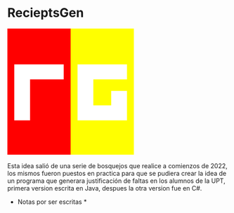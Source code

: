 # RecieptsGen

![Logo](https://github.com/EViasValdez/2722-Estancia-II-RecieptsGen/blob/main/RecieptsGen/src/imagenes/logonuevo288.png)
<!----Notas---->
Esta idea salió de una serie de bosquejos que realice a comienzos de 2022, los mismos fueron puestos en practica para que se pudiera crear la idea de un programa que generara justificación de faltas en los alumnos de la UPT, primera version escrita en Java, despues la otra version fue en C#.
<!----Separador de las notas---->
* Notas por ser escritas *
<!----Directorio con descripción de los programas---->

<!----Separador del directorio con descripción de los programas---->